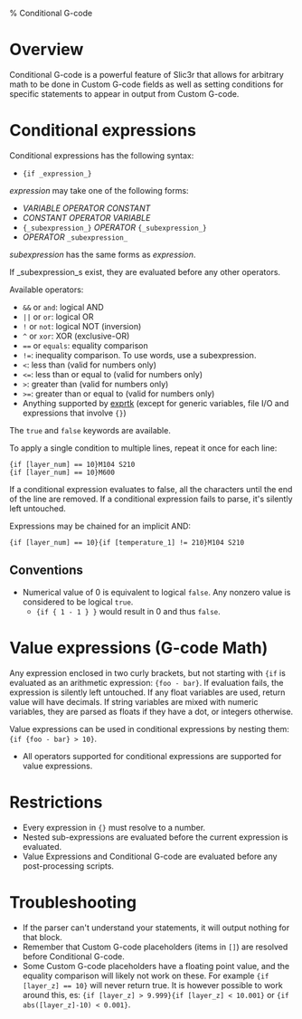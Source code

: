 % Conditional G-code

# Overview

Conditional G-code is a powerful feature of Slic3r that allows for arbitrary
math to be done in Custom G-code fields as well as setting conditions for specific statements to appear in output from Custom G-code.

# Conditional expressions

Conditional expressions has the following syntax:

* `{if _expression_}`

_expression_ may take one of the following forms: 

* _VARIABLE_ _OPERATOR_ _CONSTANT_
* _CONSTANT_ _OPERATOR_ _VARIABLE_
* `{_subexpression_}` _OPERATOR_ `{_subexpression_}`
* _OPERATOR_ `_subexpression_`

_subexpression_ has the same forms as _expression_.

If _subexpression_s exist, they are evaluated before any other operators.

Available operators:

* `&&` or `and`: logical AND
* `||` or `or`: logical OR
* `!` or `not`: logical NOT (inversion)
* `^` or `xor`: XOR (exclusive-OR)
* `==` or `equals`: equality comparison
* `!=`: inequality comparison. To use words, use a subexpression.
* `<`: less than (valid for numbers only)
* `<=`: less than or equal to (valid for numbers only)
* `>`: greater than (valid for numbers only)
* `>=`: greater than or equal to (valid for numbers only)
* Anything supported by [exprtk](http://www.partow.net/programming/exprtk/index.html) (except for generic variables, file I/O and expressions that involve `{}`)

The `true` and `false` keywords are available.

To apply a single condition to multiple lines, repeat it once for each line:

````
{if [layer_num] == 10}M104 S210
{if [layer_num] == 10}M600
````

If a conditional expression evaluates to false, all the characters until the end of the line are removed.
If a conditional expression fails to parse, it's silently left untouched.

Expressions may be chained for an implicit AND:

````
{if [layer_num] == 10}{if [temperature_1] != 210}M104 S210
````

## Conventions

* Numerical value of 0 is equivalent to logical `false`. Any nonzero value is considered to be logical `true`.
    * `{if { 1 - 1 } }` would result in 0 and thus `false`.

# Value expressions (G-code Math)

Any expression enclosed in two curly brackets, but not starting with `{if` is evaluated as an arithmetic expression: `{foo - bar}`.
If evaluation fails, the expression is silently left untouched.
If any float variables are used, return value will have decimals. If string variables are mixed with numeric variables, they are parsed as floats if they have a dot, or integers otherwise.

Value expressions can be used in conditional expressions by nesting them: `{if {foo - bar} > 10}`.

* All operators supported for conditional expressions are supported for value expressions.


# Restrictions

* Every expression in `{}` must resolve to a number.
* Nested sub-expressions are evaluated before the current expression is evaluated.
* Value Expressions and Conditional G-code are evaluated before any post-processing scripts.

# Troubleshooting

* If the parser can't understand your statements, it will output nothing for that block.
* Remember that Custom G-code placeholders (items in `[]`) are resolved before Conditional G-code.
* Some Custom G-code placeholders have a floating point value, and the equality comparison will likely not work on these. For example `{if [layer_z] == 10}` will never return true. It is however possible to work around this, es: `{if [layer_z] > 9.999}{if [layer_z] < 10.001}` or `{if abs([layer_z]-10) < 0.001}`.
